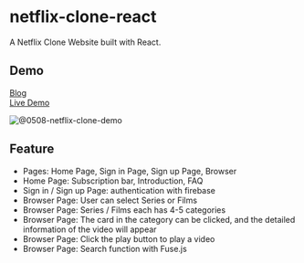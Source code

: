 # netflix-clone-react
A Netflix Clone Website built with React.

## Demo
[Blog]()  
[Live Demo](https://winnie0609.github.io/netflix-clone-react/)

![@0508-netflix-clone-demo](https://user-images.githubusercontent.com/49323767/118951714-e812b700-b98d-11eb-9f6d-faadd171a2d1.gif)

## Feature
* Pages: Home Page, Sign in Page, Sign up Page, Browser
* Home Page: Subscription bar, Introduction, FAQ
* Sign in / Sign up Page: authentication with firebase
* Browser Page: User can select Series or Films 
* Browser Page: Series / Films each has 4-5 categories
* Browser Page: The card in the category can be clicked, and the detailed information of the video will appear
* Browser Page: Click the play button to play a video
* Browser Page: Search function with Fuse.js
